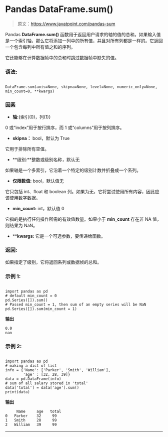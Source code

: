 # Pandas DataFrame.sum()

> 原文：<https://www.javatpoint.com/pandas-sum>

Pandas **DataFrame.sum()** 函数用于返回用户请求的轴的值的总和。如果输入值是一个索引轴，那么它将添加一列中的所有值，并且对所有列都是一样的。它返回一个包含每列中所有值之和的序列。

它还能够在计算数据帧中的总和时跳过数据帧中缺失的值。

### 语法:

```

DataFrame.sum(axis=None, skipna=None, level=None, numeric_only=None, min_count=0, **kwargs)

```

### 因素

*   **轴:**{索引(0)，列(1)}

0 或“index”用于按行排序，而 1 或“columns”用于按列排序。

*   **skipna：** bool，默认为 True

它用于排除所有空值。

*   **级别:**整数或级别名称，默认无

如果轴是一个多索引，它沿着一个特定的级别计数并折叠成一个系列。

*   **仅限数值:** bool，默认值无

它只包括 int、float 和 boolean 列。如果为无，它将尝试使用所有内容，因此应该使用数字数据。

*   **min_count:** int，默认值 0

它指的是执行任何操作所需的有效值数量。如果小于 **min_count** 存在非 NA 值，则结果为 NaN。

*   ****kwargs:** 它是一个可选参数，要传递给函数。

### 返回:

如果指定了级别，它将返回系列或数据帧的总和。

### 示例 1:

```

import pandas as pd    
# default min_count = 0  
pd.Series([]).sum() 
# Passed min_count = 1, then sum of an empty series will be NaN 
pd.Series([]).sum(min_count = 1)

```

**输出**

```
0.0
nan 

```

### 示例 2:

```

import pandas as pd  
# making a dict of list 
info = {'Name': ['Parker', 'Smith', 'William'], 
        'age' : [32, 28, 39]}   
data = pd.DataFrame(info)   
# sum of all salary stored in 'total'
data['total'] = data['age'].sum()   
print(data)

```

**输出**

```
     Name     age   total
0   Parker    32     99
1   Smith     28     99
2   William   39     99

```

* * *